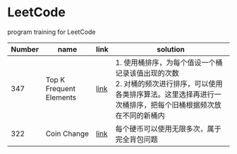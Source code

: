 # LeetCode

program training for LeetCode

| Number | name                    | link                                                           | solution                                                                                                                                                           |
| ------ | ----------------------- | -------------------------------------------------------------- | ------------------------------------------------------------------------------------------------------------------------------------------------------------------ |
| 347    | Top K Frequent Elements | [link](https://leetcode.com/problems/top-k-frequent-elements/) | 1. 使用桶排序，为每个值设一个桶记录该值出现的次数<br />2. 对桶的频次进行排序，可以使用各类排序算法。这里选择再进行一次桶排序，把每个旧桶根据频次放在不同的新桶内<br /> |
| 322    | Coin Change             | [link](https://leetcode.com/problems/coin-change/)             | 每个硬币可以使用无限多次，属于完全背包问题                                                                                                                         |
